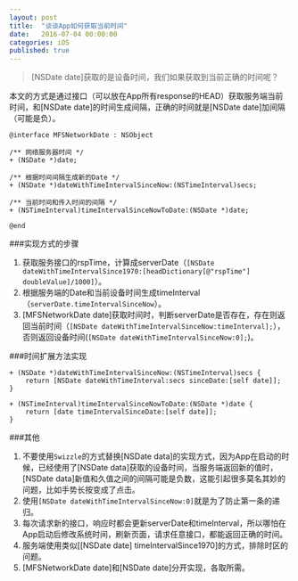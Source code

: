 ```yaml
---
layout: post
title:  "谈谈App如何获取当前时间"
date:   2016-07-04 00:00:00
categories: iOS
published: true
---
```


>[NSDate date]获取的是设备时间，我们如果获取到当前正确的时间呢？  

本文的方式是通过接口（可以放在App所有response的HEAD）获取服务端当前时间，和[NSDate date]的时间生成间隔，正确的时间就是[NSDate date]加间隔（可能是负）。  

```
@interface MFSNetworkDate : NSObject

/** 网络服务器时间 */
+ (NSDate *)date;

/** 根据时间间隔生成新的Date */
+ (NSDate *)dateWithTimeIntervalSinceNow:(NSTimeInterval)secs;

/** 当前时间和传入时间的间隔 */
+ (NSTimeInterval)timeIntervalSinceNowToDate:(NSDate *)date;

@end

```  

###实现方式的步骤  
1. 获取服务接口的rspTime，计算成serverDate（`[NSDate dateWithTimeIntervalSince1970:[headDictionary[@"rspTime"] doubleValue]/1000]`）。  
2. 根据服务端的Date和当前设备时间生成timeInterval（`serverDate.timeIntervalSinceNow`）。  
3. [MFSNetworkDate date]获取时间时，判断serverDate是否存在，存在则返回当前时间（`[NSDate dateWithTimeIntervalSinceNow:timeInterval];`），否则返回设备时间(`[NSDate dateWithTimeIntervalSinceNow:0];`)。  

###时间扩展方法实现   
```
+ (NSDate *)dateWithTimeIntervalSinceNow:(NSTimeInterval)secs {
    return [NSDate dateWithTimeInterval:secs sinceDate:[self date]];
}

+ (NSTimeInterval)timeIntervalSinceNowToDate:(NSDate *)date {
    return [date timeIntervalSinceDate:[self date]];
}

```

###其他  
1. 不要使用`Swizzle`的方式替换[NSDate data]的实现方式，因为App在启动的时候，已经使用了[NSDate data]获取的设备时间，当服务端返回新的值时，[NSDate data]新值和久值之间的间隔可能是负数，这能引起很多莫名其妙的问题，比如手势长按变成了点击。
2. 使用`[NSDate dateWithTimeIntervalSinceNow:0]`就是为了防止第一条的递归。  
3. 每次请求新的接口，响应时都会更新serverDate和timeInterval，所以哪怕在App启动后修改系统时间，刷新页面，请求任意接口，都能返回正确的时间。  
4. 服务端使用类似[[NSDate date] timeIntervalSince1970]的方式，排除时区的问题。  
5. [MFSNetworkDate date]和[NSDate date]分开实现，各取所需。  


